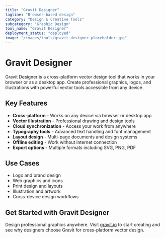 ```yaml
---
title: "Gravit Designer"
tagline: "Browser-based design"
category: "Design & Creative Tools"
subcategory: "Graphic Design"
tool_name: "Gravit Designer"
deployment_status: "deployed"
image: "/images/tools/gravit-designer-placeholder.jpg"
---
```


# Gravit Designer

Gravit Designer is a cross-platform vector design tool that works in your browser or as a desktop app. Create professional graphics, logos, and illustrations with powerful vector tools accessible from any device.

## Key Features

- **Cross-platform** - Works on any device via browser or desktop app
- **Vector illustration** - Professional drawing and design tools
- **Cloud synchronization** - Access your work from anywhere
- **Typography tools** - Advanced text handling and font management
- **Layout design** - Multi-page documents and design systems
- **Offline editing** - Work without internet connection
- **Export options** - Multiple formats including SVG, PNG, PDF

## Use Cases

- Logo and brand design
- Web graphics and icons
- Print design and layouts
- Illustration and artwork
- Cross-device design workflows

## Get Started with Gravit Designer

Design professional graphics anywhere. Visit [gravit.io](https://www.gravit.io) to start creating and see why designers choose Gravit for cross-platform vector design.